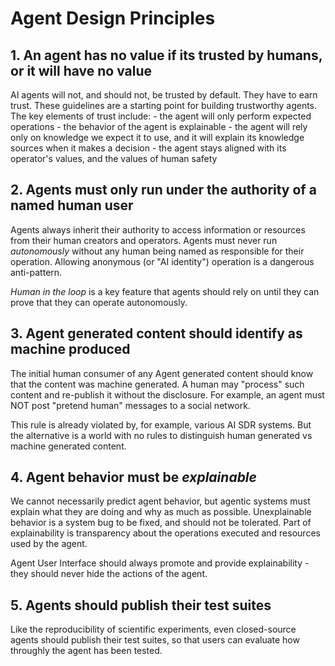 # Agent Design Principles

## 1. An agent has no value if its trusted by humans, or it will have no value

AI agents will not, and should not, be trusted by default. They have to earn trust.
These guidelines are a starting point for building trustworthy agents. The
key elements of trust include:
    - the agent will only perform expected operations
    - the behavior of the agent is explainable
    - the agent will rely only on knowledge we expect it to use, and it will
        explain its knowledge sources when it makes a decision
    - the agent stays aligned with its operator's values, and the values of
        human safety

## 2. Agents must only run under the authority of a named human user

Agents always inherit their authority to access information or resources
from their human creators and operators.  Agents must never run _autonomously_ 
without any human being named as responsible for their operation. 
Allowing anonymous (or "AI identity") operation is a dangerous anti-pattern. 

*Human in the loop* is a key feature that agents should rely on until they can
prove that they can operate autonomously.

## 3. Agent generated content should identify as machine produced

The initial human consumer of any Agent generated content should know that the content
was machine generated. A human may "process" such content and re-publish it without
the disclosure. For example, an agent must NOT post "pretend human" messages to a
social network.

This rule is already violated by, for example, various AI SDR systems. But the alternative
is a world with no rules to distinguish human generated vs machine generated content.

## 4. Agent behavior must be _explainable_

We cannot necessarily predict agent behavior, but agentic systems must explain
what they are doing and why as much as possible. Unexplainable behavior is
a system bug to be fixed, and should not be tolerated. Part of explainability is
transparency about the operations executed and resources used by the agent.

Agent User Interface should always promote and provide explainability - they
should never hide the actions of the agent.

## 5. Agents should publish their test suites

Like the reproducibility of scientific experiments, even closed-source agents
should publish their test suites, so that users can evaluate how throughly
the agent has been tested.